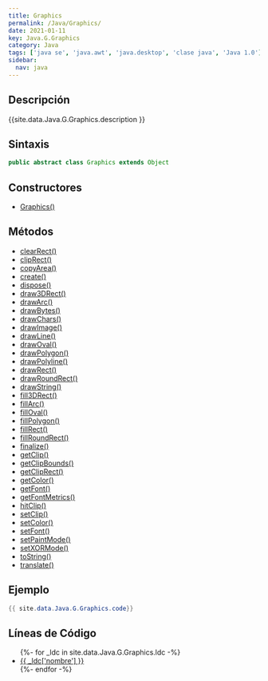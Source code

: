 ```yaml
---
title: Graphics
permalink: /Java/Graphics/
date: 2021-01-11
key: Java.G.Graphics
category: Java
tags: ['java se', 'java.awt', 'java.desktop', 'clase java', 'Java 1.0']
sidebar: 
  nav: java
---
```


## Descripción
{{site.data.Java.G.Graphics.description }}

## Sintaxis
~~~java
public abstract class Graphics extends Object
~~~

## Constructores
* [Graphics()](/Java/Graphics/Graphics/)

## Métodos
* [clearRect()](/Java/Graphics/clearRect)
* [clipRect()](/Java/Graphics/clipRect)
* [copyArea()](/Java/Graphics/copyArea)
* [create()](/Java/Graphics/create)
* [dispose()](/Java/Graphics/dispose)
* [draw3DRect()](/Java/Graphics/draw3DRect)
* [drawArc()](/Java/Graphics/drawArc)
* [drawBytes()](/Java/Graphics/drawBytes)
* [drawChars()](/Java/Graphics/drawChars)
* [drawImage()](/Java/Graphics/drawImage)
* [drawLine()](/Java/Graphics/drawLine)
* [drawOval()](/Java/Graphics/drawOval)
* [drawPolygon()](/Java/Graphics/drawPolygon)
* [drawPolyline()](/Java/Graphics/drawPolyline)
* [drawRect()](/Java/Graphics/drawRect)
* [drawRoundRect()](/Java/Graphics/drawRoundRect)
* [drawString()](/Java/Graphics/drawString)
* [fill3DRect()](/Java/Graphics/fill3DRect)
* [fillArc()](/Java/Graphics/fillArc)
* [fillOval()](/Java/Graphics/fillOval)
* [fillPolygon()](/Java/Graphics/fillPolygon)
* [fillRect()](/Java/Graphics/fillRect)
* [fillRoundRect()](/Java/Graphics/fillRoundRect)
* [finalize()](/Java/Graphics/finalize)
* [getClip()](/Java/Graphics/getClip)
* [getClipBounds()](/Java/Graphics/getClipBounds)
* [getClipRect()](/Java/Graphics/getClipRect)
* [getColor()](/Java/Graphics/getColor)
* [getFont()](/Java/Graphics/getFont)
* [getFontMetrics()](/Java/Graphics/getFontMetrics)
* [hitClip()](/Java/Graphics/hitClip)
* [setClip()](/Java/Graphics/setClip)
* [setColor()](/Java/Graphics/setColor)
* [setFont()](/Java/Graphics/setFont)
* [setPaintMode()](/Java/Graphics/setPaintMode)
* [setXORMode()](/Java/Graphics/setXORMode)
* [toString()](/Java/Graphics/toString)
* [translate()](/Java/Graphics/translate)

## Ejemplo
~~~java
{{ site.data.Java.G.Graphics.code}}
~~~

## Líneas de Código
<ul>
{%- for _ldc in site.data.Java.G.Graphics.ldc -%}
   <li>
       <a href="{{_ldc['url'] }}">{{ _ldc['nombre'] }}</a>
   </li>
{%- endfor -%}
</ul>

